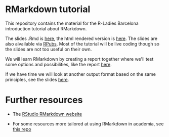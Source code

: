 RMarkdown tutorial
==================

This repository contains the material for the R-Ladies Barcelona introduction tutorial about RMarkdown.

The slides .Rmd is [here](rmd_tutorial.Rmd), the html rendered version is [here](rmd_tutorial.html). The slides are also alvailable via [RPubs](http://rpubs.com/masalmon/rladiesbcn_rmarkdown). Most of the tutorial will be live coding though so the slides are not too useful on their own.

We will learn RMarkdown by creating a report together where we'll test some options and possibilities, like the report [here](report_example/test_report.Rmd).

If we have time we will look at another output format based on the same principles, see the slides [here](slides_example/test_slides.Rmd).

# Further resources

* The [RStudio RMarkdown website](http://rmarkdown.rstudio.com/)

* For some resources more tailored at using RMarkdown in academia, see [this repo](https://github.com/masalmon/rmd_course_isglobal)